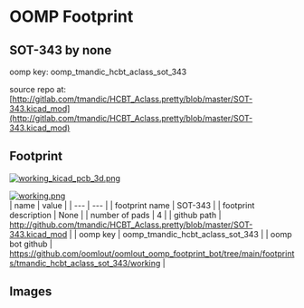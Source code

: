 # OOMP Footprint  
## SOT-343  by none  
  
oomp key: oomp_tmandic_hcbt_aclass_sot_343  
  
source repo at: [http://gitlab.com/tmandic/HCBT_Aclass.pretty/blob/master/SOT-343.kicad_mod](http://gitlab.com/tmandic/HCBT_Aclass.pretty/blob/master/SOT-343.kicad_mod)  
## Footprint  
  
[![working_kicad_pcb_3d.png](working_kicad_pcb_3d_600.png)](working_kicad_pcb_3d.png)  
  
[![working.png](working_600.png)](working.png)  
| name | value | 
| --- | --- | 
| footprint name | SOT-343 | 
| footprint description | None | 
| number of pads | 4 | 
| github path | http://github.com/tmandic/HCBT_Aclass.pretty/blob/master/SOT-343.kicad_mod | 
| oomp key | oomp_tmandic_hcbt_aclass_sot_343 | 
| oomp bot github | https://github.com/oomlout/oomlout_oomp_footprint_bot/tree/main/footprints/tmandic_hcbt_aclass_sot_343/working | 
## Images  
